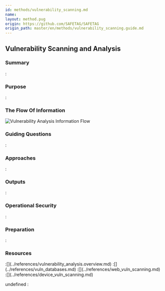 ```yaml
---
id: methods/vulnerability_scanning.md
name: 
layout: method.pug
origin: https://github.com/SAFETAG/SAFETAG
origin_path: master/en/methods/vulnerability_scanning.guide.md
---
```

## Vulnerability Scanning and Analysis

### Summary
:[](../methods/vulnerability_scanning/summary.md)
### Purpose
:[](../methods/vulnerability_scanning/purpose.md)
### The Flow Of Information
![Vulnerability Analysis Information Flow](images/info_flows/vulnerability_scanning.svg)

### Guiding Questions
:[](../methods/vulnerability_scanning/guiding_questions.md)
### Approaches
:[](../methods/vulnerability_scanning/approaches.md)
### Outputs
:[](../methods/vulnerability_scanning/output.md)
### Operational Security
:[](../methods/vulnerability_scanning/operational_security.md)
### Preparation
:[](../methods/vulnerability_scanning/preparation.md)



### Resources
<div class="greybox">
:[](../references/vulnerability_analysis.overview.md)
:[](../references/vuln_databases.md)
:[](../references/web_vuln_scanning.md)
:[](../references/device_vuln_scanning.md)
<!-- !INCLUDE "../references/auto_vuln_assessment.md" -->

</div>


undefined
:[](../references/footnotes.md)
